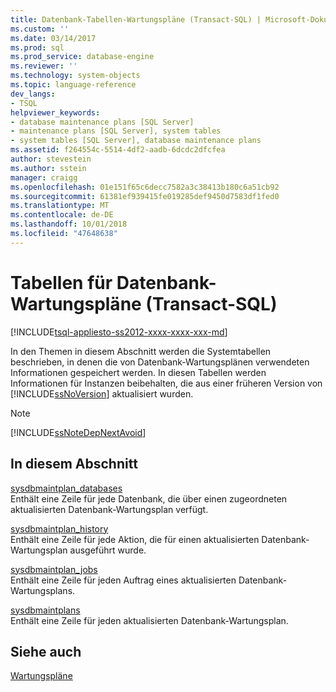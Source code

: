 ```yaml
---
title: Datenbank-Tabellen-Wartungspläne (Transact-SQL) | Microsoft-Dokumentation
ms.custom: ''
ms.date: 03/14/2017
ms.prod: sql
ms.prod_service: database-engine
ms.reviewer: ''
ms.technology: system-objects
ms.topic: language-reference
dev_langs:
- TSQL
helpviewer_keywords:
- database maintenance plans [SQL Server]
- maintenance plans [SQL Server], system tables
- system tables [SQL Server], database maintenance plans
ms.assetid: f264554c-5514-4df2-aadb-6dcdc2dfcfea
author: stevestein
ms.author: sstein
manager: craigg
ms.openlocfilehash: 01e151f65c6decc7582a3c38413b180c6a51cb92
ms.sourcegitcommit: 61381ef939415fe019285def9450d7583df1fed0
ms.translationtype: MT
ms.contentlocale: de-DE
ms.lasthandoff: 10/01/2018
ms.locfileid: "47648638"
---
```

# <a name="database-maintenance-plan-tables-transact-sql"></a>Tabellen für Datenbank-Wartungspläne (Transact-SQL)
[!INCLUDE[tsql-appliesto-ss2012-xxxx-xxxx-xxx-md](../../includes/tsql-appliesto-ss2012-xxxx-xxxx-xxx-md.md)]

  In den Themen in diesem Abschnitt werden die Systemtabellen beschrieben, in denen die von Datenbank-Wartungsplänen verwendeten Informationen gespeichert werden. In diesen Tabellen werden Informationen für Instanzen beibehalten, die aus einer früheren Version von [!INCLUDE[ssNoVersion](../../includes/ssnoversion-md.md)] aktualisiert wurden.  
  
> [!NOTE]  
>  [!INCLUDE[ssNoteDepNextAvoid](../../includes/ssnotedepnextavoid-md.md)]  
  
## <a name="in-this-section"></a>In diesem Abschnitt  
 [sysdbmaintplan_databases](../../relational-databases/system-tables/sysdbmaintplan-databases-transact-sql.md)  
 Enthält eine Zeile für jede Datenbank, die über einen zugeordneten aktualisierten Datenbank-Wartungsplan verfügt.  
  
 [sysdbmaintplan_history](../../relational-databases/system-tables/sysdbmaintplan-history-transact-sql.md)  
 Enthält eine Zeile für jede Aktion, die für einen aktualisierten Datenbank-Wartungsplan ausgeführt wurde.  
  
 [sysdbmaintplan_jobs](../../relational-databases/system-tables/sysdbmaintplan-jobs-transact-sql.md)  
 Enthält eine Zeile für jeden Auftrag eines aktualisierten Datenbank-Wartungsplans.  
  
 [sysdbmaintplans](../../relational-databases/system-tables/sysdbmaintplans-transact-sql.md)  
 Enthält eine Zeile für jeden aktualisierten Datenbank-Wartungsplan.  
  
## <a name="see-also"></a>Siehe auch  
 [Wartungspläne](../../relational-databases/maintenance-plans/maintenance-plans.md)  
  
  
